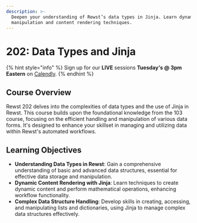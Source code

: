 ```yaml
---
description: >-
  Deepen your understanding of Rewst’s data types in Jinja. Learn dynamic data
  manipulation and content rendering techniques.
---
```


# 202: Data Types and Jinja

{% hint style="info" %}
Sign up for our **LIVE** sessions **Tuesday's @ 3pm** **Eastern** on [Calendly](https://calendly.com/cluck-u/rewst-202).
{% endhint %}

## **Course Overview**

Rewst 202 delves into the complexities of data types and the use of Jinja in Rewst. This course builds upon the foundational knowledge from the 103 course, focusing on the efficient handling and manipulation of various data forms. It's designed to enhance your skillset in managing and utilizing data within Rewst's automated workflows.

## **Learning Objectives**

* **Understanding Data Types in Rewst**: Gain a comprehensive understanding of basic and advanced data structures, essential for effective data storage and manipulation.
* **Dynamic Content Rendering with Jinja**: Learn techniques to create dynamic content and perform mathematical operations, enhancing workflow functionality.
* **Complex Data Structure Handling**: Develop skills in creating, accessing, and manipulating lists and dictionaries, using Jinja to manage complex data structures effectively.
